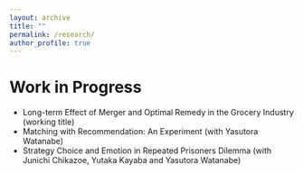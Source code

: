 ```yaml
---
layout: archive
title: ""
permalink: /research/
author_profile: true
---
```


# Work in Progress

- Long-term Effect of Merger and Optimal Remedy in the Grocery Industry (working title)
- Matching with Recommendation: An Experiment (with Yasutora Watanabe)
- Strategy Choice and Emotion in Repeated Prisoners Dilemma (with Junichi Chikazoe, Yutaka Kayaba and Yasutora Watanabe)